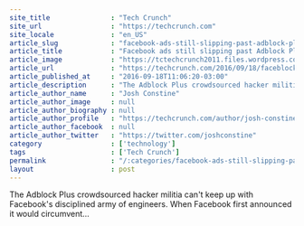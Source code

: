 ```yaml
---
site_title               : "Tech Crunch"
site_url                 : "https://techcrunch.com"
site_locale              : "en_US"
article_slug             : "facebook-ads-still-slipping-past-adblock-plus-via-stripped-down-code"
article_title            : "Facebook ads still slipping past Adblock Plus via stripped-down code"
article_image            : "https://tctechcrunch2011.files.wordpress.com/2016/09/facebook-adblock-plus.jpg?w=680&h=356&crop=1"
article_url              : "https://techcrunch.com/2016/09/18/faceblock/"
article_published_at     : "2016-09-18T11:06:20-03:00"
article_description      : "The Adblock Plus crowdsourced hacker militia can't keep up with Facebook's disciplined army of engineers. When Facebook first announced it would circumvent..."
article_author_name      : "Josh Constine"
article_author_image     : null
article_author_biography : null
article_author_profile   : "https://techcrunch.com/author/josh-constine/"
article_author_facebook  : null
article_author_twitter   : "https://twitter.com/joshconstine"
category                 : ['technology']
tags                     : ['Tech Crunch']
permalink                : "/:categories/facebook-ads-still-slipping-past-adblock-plus-via-stripped-down-code/"
layout                   : post
---
```


The Adblock Plus crowdsourced hacker militia can't keep up with Facebook's disciplined army of engineers. When Facebook first announced it would circumvent...
